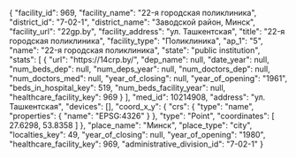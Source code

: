 {
    "facility_id": 969,
    "facility_name": "22-я городская поликлиника",
    "district_id": "7-02-1",
    "district_name": "Заводской район, Минск",
    "facility_url": "22gp.by",
    "facility_address": "ул. Ташкентская",
    "title": "22-я городская поликлиника",
    "facility_type": "Поликлиника",
    "ap_1": "5",
    "name": "22-я городская поликлиника",
    "state": "public institution",
    "stats": [
        {
            "url": "https:\/\/14crp.by\/",
            "dep_name": null,
            "date_year": null,
            "num_beds_dep": null,
            "num_deps_year": null,
            "num_doctors_dep": null,
            "num_doctors_med": null,
            "year_of_closing": null,
            "year_of_opening": "1961",
            "beds_in_hospital_key": 519,
            "num_beds_facility_year": null,
            "healthcare_facility_key": 969
        }
    ],
    "med_id": 10214908,
    "address": "ул. Ташкентская",
    "devices": [],
    "coord_x_y": {
        "crs": {
            "type": "name",
            "properties": {
                "name": "EPSG:4326"
            }
        },
        "type": "Point",
        "coordinates": [
            27.6298,
            53.8358
        ]
    },
    "place_name": "Минск",
    "place_type": "city",
    "localties_key": 49,
    "year_of_closing": null,
    "year_of_opening": "1980",
    "healthcare_facility_key": 969,
    "administrative_division_id": "7-02-1"
}